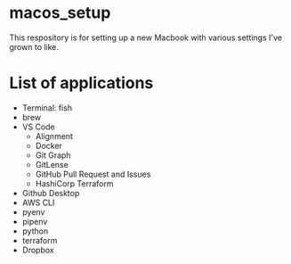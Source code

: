 # macos_setup
This respository is for setting up a new Macbook with various settings I've grown to like.

# List of applications
- Terminal: fish
- brew
- VS Code
    - Alignment
    - Docker
    - Git Graph
    - GitLense
    - GitHub Pull Request and Issues
    - HashiCorp Terraform
- Github Desktop
- AWS CLI
- pyenv
- pipenv
- python
- terraform
- Dropbox
